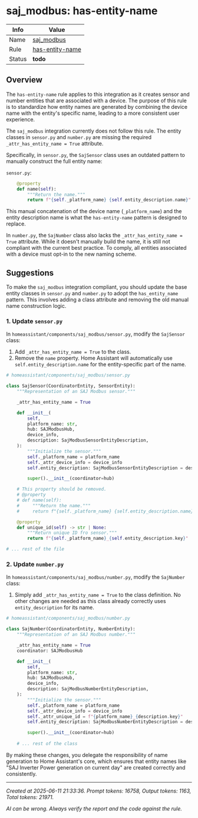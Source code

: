 # saj_modbus: has-entity-name

| Info   | Value                                                                    |
|--------|--------------------------------------------------------------------------|
| Name   | [saj_modbus](https://www.home-assistant.io/integrations/saj_modbus/) |
| Rule   | [has-entity-name](https://developers.home-assistant.io/docs/core/integration-quality-scale/rules/has-entity-name)                                                     |
| Status | **todo**                                                                 |

## Overview

The `has-entity-name` rule applies to this integration as it creates sensor and number entities that are associated with a device. The purpose of this rule is to standardize how entity names are generated by combining the device name with the entity's specific name, leading to a more consistent user experience.

The `saj_modbus` integration currently does not follow this rule. The entity classes in `sensor.py` and `number.py` are missing the required `_attr_has_entity_name = True` attribute.

Specifically, in `sensor.py`, the `SajSensor` class uses an outdated pattern to manually construct the full entity name:

`sensor.py`:
```python
    @property
    def name(self):
        """Return the name."""
        return f"{self._platform_name} {self.entity_description.name}"
```

This manual concatenation of the device name (`_platform_name`) and the entity description name is what the `has-entity-name` pattern is designed to replace.

In `number.py`, the `SajNumber` class also lacks the `_attr_has_entity_name = True` attribute. While it doesn't manually build the name, it is still not compliant with the current best practice. To comply, all entities associated with a device must opt-in to the new naming scheme.

## Suggestions

To make the `saj_modbus` integration compliant, you should update the base entity classes in `sensor.py` and `number.py` to adopt the `has_entity_name` pattern. This involves adding a class attribute and removing the old manual name construction logic.

### 1. Update `sensor.py`

In `homeassistant/components/saj_modbus/sensor.py`, modify the `SajSensor` class:
1.  Add `_attr_has_entity_name = True` to the class.
2.  Remove the `name` property. Home Assistant will automatically use `self.entity_description.name` for the entity-specific part of the name.

```python
# homeassistant/components/saj_modbus/sensor.py

class SajSensor(CoordinatorEntity, SensorEntity):
    """Representation of an SAJ Modbus sensor."""

    _attr_has_entity_name = True

    def __init__(
        self,
        platform_name: str,
        hub: SAJModbusHub,
        device_info,
        description: SajModbusSensorEntityDescription,
    ):
        """Initialize the sensor."""
        self._platform_name = platform_name
        self._attr_device_info = device_info
        self.entity_description: SajModbusSensorEntityDescription = description

        super().__init__(coordinator=hub)

    # This property should be removed.
    # @property
    # def name(self):
    #     """Return the name."""
    #     return f"{self._platform_name} {self.entity_description.name}"

    @property
    def unique_id(self) -> str | None:
        """Return unique ID fro sensor."""
        return f"{self._platform_name}_{self.entity_description.key}"

# ... rest of the file
```

### 2. Update `number.py`

In `homeassistant/components/saj_modbus/number.py`, modify the `SajNumber` class:
1.  Simply add `_attr_has_entity_name = True` to the class definition. No other changes are needed as this class already correctly uses `entity_description` for its name.

```python
# homeassistant/components/saj_modbus/number.py

class SajNumber(CoordinatorEntity, NumberEntity):
    """Representation of an SAJ Modbus number."""

    _attr_has_entity_name = True
    coordinator: SAJModbusHub

    def __init__(
        self,
        platform_name: str,
        hub: SAJModbusHub,
        device_info,
        description: SajModbusNumberEntityDescription,
    ):
        """Initialize the sensor."""
        self._platform_name = platform_name
        self._attr_device_info = device_info
        self._attr_unique_id = f"{platform_name}_{description.key}"
        self.entity_description: SajModbusNumberEntityDescription = description

        super().__init__(coordinator=hub)
    
    # ... rest of the class
```

By making these changes, you delegate the responsibility of name generation to Home Assistant's core, which ensures that entity names like "SAJ Inverter Power generation on current day" are created correctly and consistently.

---

_Created at 2025-06-11 21:33:36. Prompt tokens: 16758, Output tokens: 1163, Total tokens: 21971._

_AI can be wrong. Always verify the report and the code against the rule._
